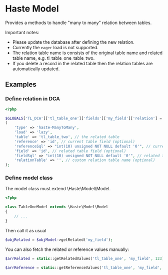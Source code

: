 # Haste Model

Provides a methods to handle "many to many" relation between tables.

Important notes:

- Please update the database after defining the new relation.
- Currently the ```eager``` load is not supported.
- The relation table name is consists of the original table name and related table name, e.g. tl_table_one_table_two.
- If you delete a record in the related table then the relation tables are automatically updated.


## Examples ##

### Define relation in DCA ###

```php
<?php

$GLOBALS['TL_DCA']['tl_table_one']['fields']['my_field']['relation'] = array
(
    'type' => 'haste-ManyToMany',
    'load' => 'lazy',
    'table' => 'tl_table_two', // the related table
    'reference' => 'id', // current table field (optional)
    'referenceSql' => "int(10) unsigned NOT NULL default '0'", // current table field sql definition (optional)
    'field' => 'id', // related table field (optional)
    'fieldSql' => "int(10) unsigned NOT NULL default '0'", // related table field sql definition (optional)
    'relationTable' => '', // custom relation table name (optional)
);
```

### Define model class ###

The model class must extend \Haste\Model\Model.

```php
<?php

class TableOneModel extends \Haste\Model\Model
{
    // ...
}
```

Then call it as usual

```php
$objRelated = $objModel->getRelated('my_field');
```

You can also fetch the related or reference values manually:

```php
$arrRelated = static::getRelatedValues('tl_table_one', 'my_field', 123);

$arrReference = static::getReferenceValues('tl_table_one', 'my_field', array(1, 2, 3));
```